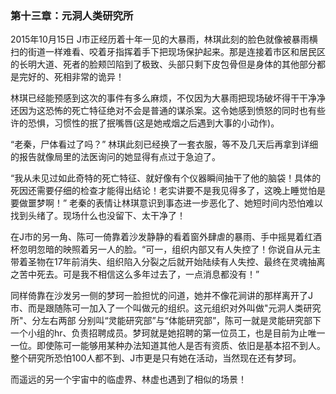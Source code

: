 ### 第十三章：元洞人类研究所

2015年10月15日 J市正经历着十年一见的大暴雨，林琪此刻的脸色就像被暴雨横扫的街道一样难看、咬着牙指挥着手下把现场保护起来。那是连接着市区和居民区的长明大道、死者的脸颊凹陷到了极致、头部只剩下皮包骨但是身体的其他部分都是完好的、死相非常的诡异！

林琪已经能预感到这次的事件有多么麻烦，不仅因为大暴雨把现场破坏得干干净净还因为这恐怖的死亡特征绝对不会是普通的谋杀案。这令她感到愤怒的同时也有些许的恐惧，习惯性的抿了抿嘴唇(这是她戒烟之后遇到大事的小动作)。

“老秦，尸体看过了吗？” 林琪此刻已经换了一套衣服，等不及几天后再拿到详细的报告就像局里的法医询问的她显得有点过于急迫了。

“我从未见过如此奇特的死亡特征、就好像有个仪器瞬间抽干了他的脑袋！具体的死因还需要仔细的检查才能得出结论！老实讲要不是我见得多了，这晚上睡觉怕是要做噩梦啊！” 老秦的表情让林琪意识到事态进一步恶化了、她短时间内恐怕难以找到头绪了。现场什么也没留下、太干净了！

在J市的另一角、陈可一倚靠着沙发静静的看着窗外肆虐的暴雨、手中摇晃着红酒杯忽明忽暗的映照着另一人的脸。“可一，组织内部又有人失控了！你说自从元主带着圣物在17年前消失、组织陷入分裂之后就开始陆续有人失控、最终在灵魂抽离之苦中死去。可是我不相信这么多年过去了，一点消息都没有！”

同样倚靠在沙发另一侧的梦珂一脸担忧的问道，她并不像花涧讲的那样离开了J市、而是跟随陈可一加入了一个叫做元的组织。这元组织对外叫做"元洞人类研究所"、分左右两部 分别叫“灵能研究部”与“体能研究部”，陈可一就是灵能研究部下一个小组的hr、负责招聘成员。梦珂就是她招聘的第一位员工，也是目前为止唯一一位。即使陈可一能够用某种办法知道其他人是否有资质、依旧是基本招不到人。整个研究所恐怕100人都不到、J市更是只有她在活动，当然现在还有梦珂。

而遥远的另一个宇宙中的临虚界、林虚也遇到了相似的场景！

